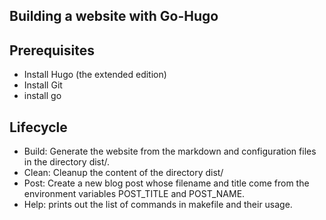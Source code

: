 ## Building a website with Go-Hugo

## Prerequisites

- Install Hugo (the extended edition)
- Install Git
- install go

## Lifecycle
- Build: Generate the website from the markdown and configuration files in the directory dist/.
- Clean: Cleanup the content of the directory dist/
- Post: Create a new blog post whose filename and title come from the environment variables POST_TITLE and POST_NAME.
- Help: prints out the list of commands in makefile and their usage.
